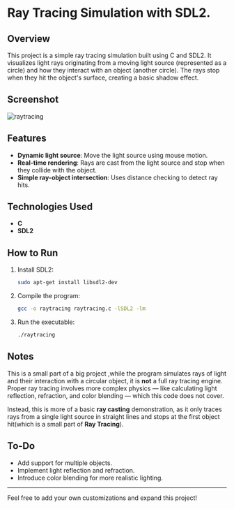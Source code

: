 # Ray Tracing Simulation with SDL2.

## Overview
This project is a simple ray tracing simulation built using C and SDL2. It visualizes light rays originating from a moving light source (represented as a circle) and how they interact with an object (another circle). The rays stop when they hit the object's surface, creating a basic shadow effect.

## Screenshot

![raytracing](https://github.com/user-attachments/assets/88daecc0-d828-40a1-a60d-6ab5ab186029)

## Features
- **Dynamic light source**: Move the light source using mouse motion.
- **Real-time rendering**: Rays are cast from the light source and stop when they collide with the object.
- **Simple ray-object intersection**: Uses distance checking to detect ray hits.

## Technologies Used
- **C**
- **SDL2**

## How to Run
1. Install SDL2:
   ```bash
   sudo apt-get install libsdl2-dev
   ```
2. Compile the program:
   ```bash
   gcc -o raytracing raytracing.c -lSDL2 -lm
   ```
3. Run the executable:
   ```bash
   ./raytracing
   ```

## Notes
This is a small part of a big project ,while the program simulates rays of light and their interaction with a circular object, it is **not** a full ray tracing engine. Proper ray tracing involves more complex physics — like calculating light reflection, refraction, and color blending — which this code does not cover. 

Instead, this is more of a basic **ray casting** demonstration, as it only traces rays from a single light source in straight lines and stops at the first object hit(which is a small part of **Ray Tracing**).

## To-Do
- Add support for multiple objects.
- Implement light reflection and refraction.
- Introduce color blending for more realistic lighting.

---
Feel free to add your own customizations and expand this project!

